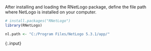 ---
---

After installing and loading the RNetLogo package, define the file path where NetLogo is installed on your computer.


~~~r
# install.packages("RNetLogo")
library(RNetLogo)

nl.path <- "C:/Program Files/NetLogo 5.3.1/app/"
~~~
{:.input}
